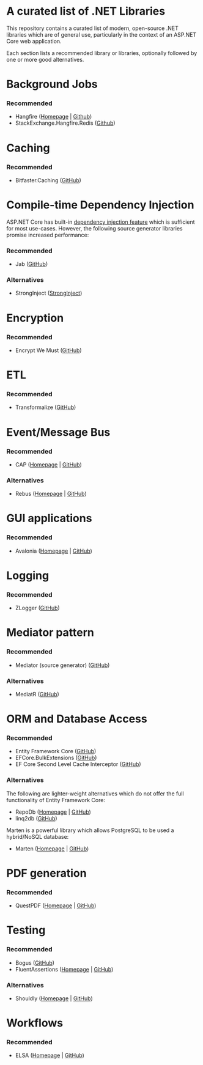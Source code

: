 # A curated list of .NET Libraries

This repository contains a curated list of modern, open-source .NET libraries which are of general use, particularly in the context of an ASP.NET Core web application.

Each section lists a recommended library or libraries, optionally followed by one or more good alternatives.

# Background Jobs

### Recommended

- Hangfire ([Homepage](https://www.hangfire.io/) | [Github](https://github.com/HangfireIO/Hangfire))
- StackExchange.Hangfire.Redis ([Github](https://github.com/marcoCasamento/Hangfire.Redis.StackExchange))

# Caching

### Recommended

- Bitfaster.Caching ([GitHub](https://github.com/bitfaster/BitFaster.Caching))

# Compile-time Dependency Injection

ASP.NET Core has built-in [dependency injection feature](https://docs.microsoft.com/en-us/aspnet/core/fundamentals/dependency-injection?view=aspnetcore-6.0) which is sufficient for most use-cases. However, the following source generator libraries promise increased performance:

### Recommended

- Jab ([GitHub](https://github.com/pakrym/jab))

### Alternatives

- StrongInject ([StrongInject](https://github.com/YairHalberstadt/stronginject))

# Encryption

### Recommended

- Encrypt We Must ([GitHub](https://github.com/ffMathy/FluffySpoon.AspNet.EncryptWeMust))

# ETL

### Recommended

- Transformalize ([GitHub](https://github.com/dalenewman/Transformalize))

# Event/Message Bus

### Recommended

- CAP ([Homepage](https://cap.dotnetcore.xyz/) | [GitHub](https://github.com/dotnetcore/CAP/))

### Alternatives

- Rebus ([Homepage](https://rebus.fm/) | [GitHub](https://github.com/rebus-org/Rebus))

# GUI applications

### Recommended

- Avalonia ([Homepage](https://avaloniaui.net/) | [GitHub](https://github.com/AvaloniaUI/Avalonia))

# Logging

### Recommended

- ZLogger ([GitHub](https://github.com/Cysharp/ZLogger))

# Mediator pattern

### Recommended

- Mediator (source generator) ([GitHub](https://github.com/martinothamar/Mediator))

### Alternatives

- MediatR ([GitHub](https://github.com/jbogard/MediatR))

# ORM and Database Access

### Recommended

- Entity Framework Core ([GitHub](https://github.com/dotnet/efcore))
- EFCore.BulkExtensions ([GitHub](https://github.com/borisdj/EFCore.BulkExtensions/blob/master/README.md))
- EF Core Second Level Cache Interceptor ([GitHub](https://github.com/VahidN/EFCoreSecondLevelCacheInterceptor))

### Alternatives

The following are lighter-weight alternatives which do not offer the full functionality of Entity Framework Core:

- RepoDb ([Homepage](https://repodb.net/) | [GitHub](https://github.com/mikependon/RepoDB))
- linq2db ([GitHub](https://github.com/linq2db/linq2db))

Marten is a powerful library which allows PostgreSQL to be used a hybrid/NoSQL database:

- Marten ([Homepage](https://martendb.io/) | [GitHub](https://github.com/JasperFx/marten))

### 

# PDF generation

### Recommended

- QuestPDF ([Homepage](https://www.questpdf.com/) | [GitHub](https://github.com/QuestPDF/QuestPDF))

# Testing

### Recommended

- Bogus ([GitHub](https://github.com/bchavez/Bogus))
- FluentAssertions ([Homepage](https://fluentassertions.com/) | [GitHub](https://github.com/fluentassertions/fluentassertions))

### Alternatives

- Shouldly ([Homepage](https://shouldly.io/) | [GitHub](https://github.com/shouldly/shouldly))

# Workflows

### Recommended

- ELSA ([Homepage](https://elsa-workflows.github.io/elsa-core/) | [GitHub](https://github.com/elsa-workflows))
